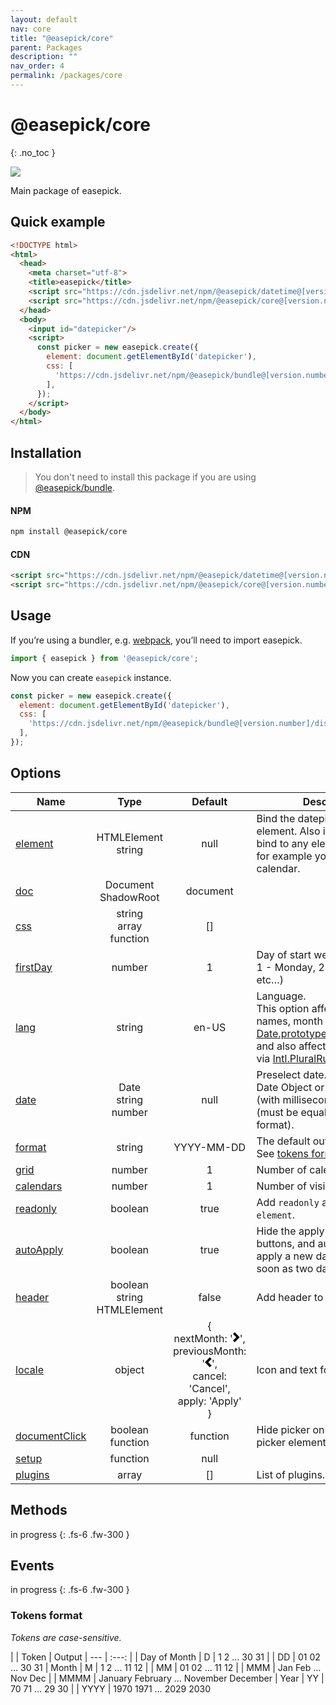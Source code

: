 ```yaml
---
layout: default
nav: core
title: "@easepick/core"
parent: Packages
description: ""
nav_order: 4
permalink: /packages/core
---
```


# @easepick/core
{: .no_toc }

![](https://img.shields.io/badge/npm-[version.number]-blue)

Main package of easepick.

## Quick example
```html
<!DOCTYPE html>
<html>
  <head>
    <meta charset="utf-8">
    <title>easepick</title>
    <script src="https://cdn.jsdelivr.net/npm/@easepick/datetime@[version.number]/dist/index.umd.min.js"></script>
    <script src="https://cdn.jsdelivr.net/npm/@easepick/core@[version.number]/dist/index.umd.min.js"></script>
  </head>
  <body>
    <input id="datepicker"/>
    <script>
      const picker = new easepick.create({
        element: document.getElementById('datepicker'),
        css: [
          'https://cdn.jsdelivr.net/npm/@easepick/bundle@[version.number]/dist/index.css',
        ],
      });
    </script>
  </body>
</html>
```

## Installation

> You don't need to install this package if you are using [@easepick/bundle](/packages/bundle).

#### NPM

```bash
npm install @easepick/core
```

#### CDN

```html
<script src="https://cdn.jsdelivr.net/npm/@easepick/datetime@[version.number]/dist/index.umd.min.js"></script>
<script src="https://cdn.jsdelivr.net/npm/@easepick/core@[version.number]/dist/index.umd.min.js"></script>
```

## Usage

If you’re using a bundler, e.g. [webpack](https://webpack.js.org/), you’ll need to import easepick.

```ts
import { easepick } from '@easepick/core';
```

Now you can create `easepick` instance.

```js
const picker = new easepick.create({
  element: document.getElementById('datepicker'),
  css: [
    'https://cdn.jsdelivr.net/npm/@easepick/bundle@[version.number]/dist/index.css',
  ],
});
```

## Options

| Name | Type | Default | Description
| --- | :---: | :---: | ---
| [element](#element) | HTMLElement <br/> string | null | Bind the datepicker to a element. Also is possible to bind to any element (not input) for example you need inline calendar.
| [doc](#doc) | Document <br/> ShadowRoot | document | 
| [css](#css) | string <br/> array <br/> function | []
| [firstDay](#firstDay) | number | 1 | Day of start week. (0 - Sunday, 1 - Monday, 2 - Tuesday, etc…)
| [lang](#lang) | string | en-US | Language. <br/>This option affect to day names, month names via [Date.prototype.toLocaleString()](https://developer.mozilla.org/en-US/docs/Web/JavaScript/Reference/Global_Objects/Date/toLocaleString) and also affect to plural rules via [Intl.PluralRules](https://developer.mozilla.org/en-US/docs/Web/JavaScript/Reference/Global_Objects/PluralRules).
| [date](#date) | Date <br/> string <br/> number | null | Preselect date. <br/> Date Object or Unix Timestamp (with milliseconds) or String (must be equal to option format).
| [format](#format) | string | YYYY-MM-DD | The default output format. <br/> See [tokens format](#tokens-format).
| [grid](#grid) | number | 1 | Number of calendar columns.
| [calendars](#calendars) | number | 1 | Number of visible months.
| [readonly](#readonly) | boolean | true | Add `readonly` attribute to `element`.
| [autoApply](#autoApply) | boolean | true | Hide the apply and cancel buttons, and automatically apply a new date range as soon as two dates are clicked.
| [header](#header) | boolean <br/> string <br/> HTMLElement | false | Add header to calendar.
| [locale](#locale) | object | { <br/>nextMonth: '<svg width="11" height="16" xmlns="http://www.w3.org/2000/svg"><path d="M2.748 16L0 13.333 5.333 8 0 2.667 2.748 0l7.919 8z" fill-rule="nonzero"/></svg>', <br/> previousMonth: '<svg width="11" height="16" xmlns="http://www.w3.org/2000/svg"><path d="M7.919 0l2.748 2.667L5.333 8l5.334 5.333L7.919 16 0 8z" fill-rule="nonzero"/></svg>', <br/> cancel: 'Cancel', <br/>apply: 'Apply'<br/>} | Icon and text for buttons. 
| [documentClick](#documentClick) | boolean <br/> function | function | Hide picker on click outside picker element.
| [setup](#setup) | function | null | 
| [plugins](#plugins) | array | [] | List of plugins.

## Methods

in progress
{: .fs-6 .fw-300 }

## Events

in progress
{: .fs-6 .fw-300 }

### Tokens format

_Tokens are case-sensitive._

| | Token | Output
| --- | :---: |
| Day of Month | D |	1 2 … 30 31 
| | DD | 01 02 … 30 31
| Month |	M |	1 2 … 11 12
| | MM | 01 02 … 11 12
| | MMM | Jan Feb … Nov Dec
| | MMMM | January February … November December
| Year | YY | 70 71 … 29 30
| | YYYY | 1970 1971 … 2029 2030